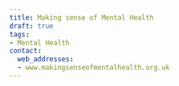 ```yaml
---
title: Making sense of Mental Health
draft: true
tags:
- Mental Health
contact:
  web_addresses:
  - www.makingsenseofmentalhealth.org.uk
---
```


